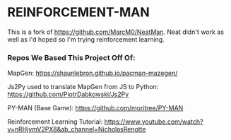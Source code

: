 # REINFORCEMENT-MAN #
This is a fork of https://github.com/MarcM0/NeatMan. Neat didn't work as well as I'd hoped so I'm trying reinforcement learning.

### Repos We Based This Project Off Of: ###

MapGen: 
https://shaunlebron.github.io/pacman-mazegen/

Js2Py used to translate MapGen from JS to Python:
https://github.com/PiotrDabkowski/Js2Py

PY-MAN (Base Game): 
https://github.com/moritree/PY-MAN

Reinforcement Learning Tutorial:
https://www.youtube.com/watch?v=nRHjymV2PX8&ab_channel=NicholasRenotte

